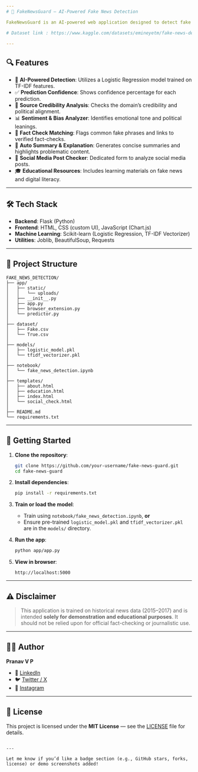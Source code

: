 ```yaml
---
# 📰 FakeNewsGuard — AI-Powered Fake News Detection

FakeNewsGuard is an AI-powered web application designed to detect fake news content. Users can input a news article or social media post to receive real-time predictions on whether the content is real or fake. The application also evaluates source credibility, analyzes sentiment and bias, checks for suspicious keywords, and provides summarized explanations.

# Dataset link : https://www.kaggle.com/datasets/emineyetm/fake-news-detection-datasets

---
```


## 🔍 Features

- 🧠 **AI-Powered Detection**: Utilizes a Logistic Regression model trained on TF-IDF features.
- ✅ **Prediction Confidence**: Shows confidence percentage for each prediction.
- 🔗 **Source Credibility Analysis**: Checks the domain’s credibility and political alignment.
- 📊 **Sentiment & Bias Analyzer**: Identifies emotional tone and political leanings.
- 🧾 **Fact Check Matching**: Flags common fake phrases and links to verified fact-checks.
- 📄 **Auto Summary & Explanation**: Generates concise summaries and highlights problematic content.
- 💬 **Social Media Post Checker**: Dedicated form to analyze social media posts.
- 🎓 **Educational Resources**: Includes learning materials on fake news and digital literacy.

---

## 🛠️ Tech Stack

- **Backend**: Flask (Python)
- **Frontend**: HTML, CSS (custom UI), JavaScript (Chart.js)
- **Machine Learning**: Scikit-learn (Logistic Regression, TF-IDF Vectorizer)
- **Utilities**: Joblib, BeautifulSoup, Requests

---

## 📁 Project Structure

```
FAKE_NEWS_DETECTION/
├── app/
│   ├── static/
│   │   └── uploads/
│   ├── __init__.py
│   ├── app.py
│   ├── browser_extension.py
│   └── predictor.py
│
├── dataset/
│   ├── Fake.csv
│   └── True.csv
│
├── models/
│   ├── logistic_model.pkl
│   └── tfidf_vectorizer.pkl
│
├── notebook/
│   └── fake_news_detection.ipynb
│
├── templates/
│   ├── about.html
│   ├── education.html
│   ├── index.html
│   └── social_check.html
│
├── README.md
└── requirements.txt
```

---

## 🚀 Getting Started

1. **Clone the repository**:
   ```bash
   git clone https://github.com/your-username/fake-news-guard.git
   cd fake-news-guard
   ```

2. **Install dependencies**:
   ```bash
   pip install -r requirements.txt
   ```

3. **Train or load the model**:
   - Train using `notebook/fake_news_detection.ipynb`, **or**
   - Ensure pre-trained `logistic_model.pkl` and `tfidf_vectorizer.pkl` are in the `models/` directory.

4. **Run the app**:
   ```bash
   python app/app.py
   ```

5. **View in browser**:
   ```
   http://localhost:5000
   ```

---

## ⚠️ Disclaimer

> This application is trained on historical news data (2015–2017) and is intended **solely for demonstration and educational purposes**. It should not be relied upon for official fact-checking or journalistic use.

---

## 🙋‍♂️ Author

**Pranav V P**

- 🔗 [LinkedIn](https://www.linkedin.com/in/pranav-vp-3636b825a/)
- 🐦 [Twitter / X](https://x.com/Pranav62196016)
- 📸 [Instagram](https://www.instagram.com/pranav_vp_07)

---

## 📄 License

This project is licensed under the **MIT License** — see the [LICENSE](LICENSE) file for details.
```

---

Let me know if you’d like a badge section (e.g., GitHub stars, forks, license) or demo screenshots added!
